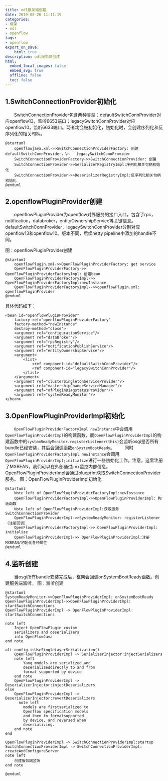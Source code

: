 ```yaml
---
title: odl服务端创建 
date: 2019-08-26 11:11:19
categories:
- 框架
- odl
- openflow
tags: 
- openflow
export_on_save:
    html: true
description: odl服务端创建
html:
  embed_local_images: false
  embed_svg: true
  offline: false
  toc: false
---
```


## 1.SwitchConnectionProvider初始化
&emsp;&emsp;SwitchConnectionProvider包含两种类型：defaultSwitchConnProvider对应openflow13，监听6653端口；legacySwitchConnProvider对应openflow10，监听6633端口。两者均会被初始化，初始化时，会创建序列化和反序列化的相关句柄。

```plantuml
@startuml
    openflowjava.xml->>SwitchConnectionProviderFactory: 创建defaultSwitchConnProvider，\n   legacySwitchConnProvider
    SwitchConnectionProviderFactory->>SwitchConnectionProvider: 创建
    SwitchConnectionProvider->>SerializerRegistryImpl:序列化相关句柄初始化
    SwitchConnectionProvider->>DeserializerRegistryImpl:反序列化相关句柄初始化
@enduml
```

## 2.openflowPluginProvider创建
&emsp;&emsp;openflowPluginProvider为openflow对外服务的接口入口，包含了rpc，notification，databroker，entityOwnershipService等关键信息。
&emsp;&emsp;defaultSwitchConnProvider，legacySwitchConnProvider分别对应openflow13和openflow10。版本不同，后续netty pipeline中添加的handle不同。

图：openflowPluginProvider创建

```plantuml
@startuml
    openflowPlugin.xml->>OpenFlowPluginProviderFactory: get service
    OpenFlowPluginProviderFactory->> OpenFlowPluginProviderFactoryImpl: 创建bean
    OpenFlowPluginProviderFactoryImpl->> OpenFlowPluginProviderFactoryImpl:newInstance
    OpenFlowPluginProviderFactoryImpl-->>openflowPlugin.xml: openflowPluginProvider
@enduml
```

具体代码如下：

```text
<bean id="openflowPluginProvider"
    factory-ref="openflowPluginProviderFactory"
    factory-method="newInstance"
    destroy-method="close">
    <argument ref="configurationService"/>
    <argument ref="dataBroker"/>
    <argument ref="rpcRegistry"/>
    <argument ref="notificationPublishService"/>
    <argument ref="entityOwnershipService"/>
    <argument>
        <list>
            <ref component-id="defaultSwitchConnProvider"/>
            <ref component-id="legacySwitchConnProvider"/>
        </list>
    </argument>
    <argument ref="clusterSingletonServiceProvider"/>
    <argument ref="mastershipChangeServiceManager"/>
    <argument ref="ofPluginDiagstatusProvider"/>
    <argument ref="systemReadyMonitor"/>
</bean>
```

## 3.OpenFlowPluginProviderImpl初始化
&emsp;&emsp;`OpenFlowPluginProviderFactoryImpl newInstance`中会调用`OpenFlowPluginProviderImpl`的构建函数，而`OpenFlowPluginProviderImpl`的构建函数中的`systemReadyMonitor.registerListener(this)`会监听osgi是否所有bundle已经安装，其后会回调函数`onSystemBootReady`。
&emsp;&emsp;同时`OpenFlowPluginProviderFactoryImpl newInstance`会调用`OpenFlowPluginProviderImpl;initialize`进行一些初始化工作。注意，这里注册了MXBEAN，我们可以在外部通过jmx监控内部信息。
&emsp;&emsp;OpenFlowPluginProviderImpl会通过blueprint获取SwitchConnectionProvider服务。
图：OpenFlowPluginProviderImpl初始化   
 
```plantuml
@startuml
    Note left of OpenFlowPluginProviderFactoryImpl:newInstance
    OpenFlowPluginProviderFactoryImpl->>OpenFlowPluginProviderImpl: 构造函数
    Note left of OpenFlowPluginProviderImpl:获取服务SwitchConnectionProvider
    OpenFlowPluginProviderImpl->>SystemReadyMonitor: registerListener（注册回调）
    OpenFlowPluginProviderFactoryImpl->> OpenFlowPluginProviderImpl: initialize
    OpenFlowPluginProviderImpl->> OpenFlowPluginProviderImpl:注册MXBEAN/初始化各种属性
@enduml
```

## 4.监听创建
&emsp;&emsp;当osgi所有bundle安装完成后，框架会回调onSystemBootReady函数。创建服务端监听。
图：监听创建

```plantuml
@startuml
SystemReadyMonitor->>OpenFlowPluginProviderImpl: onSystemBootReady
OpenFlowPluginProviderImpl->>OpenFlowPluginProviderImpl: startSwitchConnections
OpenFlowPluginProviderImpl -> OpenFlowPluginProviderImpl: startSwitchConnections

note left
	Inject OpenFlowPlugin custom 
    serializers and deserializers
    into OpenFlowJava
end note

alt config.isUseSingleLayerSerialization()  
    OpenFlowPluginProviderImpl -> SerializerInjector:injectSerializers
    note left
	    Yang models are serialized and 
        deserializeddirectly to and from 
        format supported by device
    end note
    OpenFlowPluginProviderImpl ->  DeserializerInjector:injectDeserializers
else
    OpenFlowPluginProviderImpl ->  DeserializerInjector:revertDeserializers
      note left
	    models are firstserialized to 
        Openflow specification models
        and then to formatsupported 
        by device, and reversed when 
        deserializing.
    end note
end

OpenFlowPluginProviderImpl -> SwitchConnectionProviderImpl:startup
SwitchConnectionProviderImpl -> SwitchConnectionProviderImpl: createAndConfigureServer
note left
	创建服务端监听
end note

@enduml
```